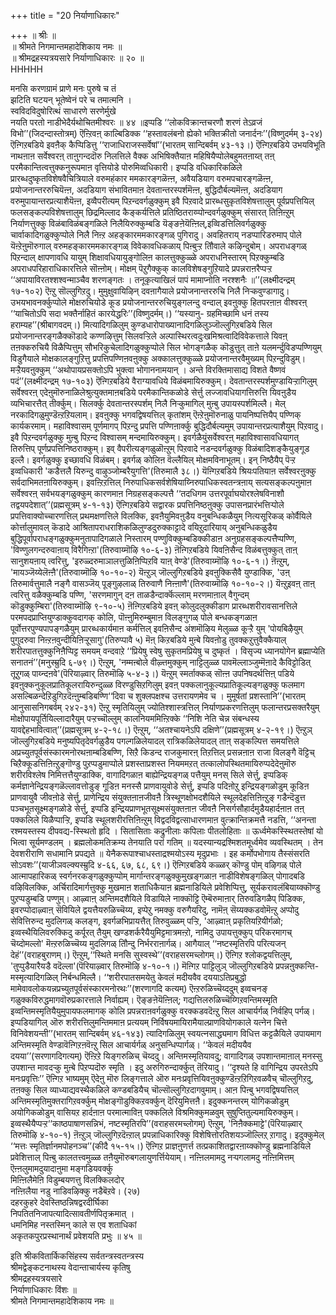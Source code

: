 +++
title = "20 निर्याणाधिकारः"

+++
॥ श्रीः ॥  
॥ श्रीमते निगमान्तमहादेशिकाय नमः ॥  
॥ श्रीमद्रहस्यत्रयसारे निर्याणाधिकारः ॥ २० ॥  
HHHHH  
  
मनसि करणग्रामं प्राणे मनः पुरुषे च तं  
झटिति घटयन् भूतेष्वेनं परे च तमात्मनि ।  
स्वविदविदुषोरित्थं साधारणे सरणेर्मुखे  
नयति परतो नाडीभेदैर्यथोचितमीश्वरः ॥ ४४ ॥इप्पडि ‘‘लोकविक्रान्तचरणौ शरणं तेऽव्रजं विभो’’(जिदन्दास्तोत्रम्) ऎऩ्ऱिवऩ् काल्बिडिक्क ‘‘हस्तावलंबनो ह्येको भक्तिक्रीतो जनार्दनः’’(विष्णुदर्मम् ३-२४) ऎऩ्गिऱबडिये इवऩैक् कैप्पिडित्तु ‘‘राजाधिराजस्सर्वेषां’’(भारतम् सान्दिबर्वम् ४३-१३।) ऎऩ्गिऱबडिये उभयविभूति नाथऩाऩ सर्वेश्वरऩ् ताऩुगन्ददॊरु निलत्तिले वैक्क अभिषिक्तैयाऩ महिषियैप्पोलेबहुमतऩाय्त् तऩ् परमैकान्तित्वत्तुक्कनुरूपमाऩ वृत्तियोडे पोरुमिव्वधिकारी। इप्पडि वधिकारिकळिले प्रारब्धदुष्कृतविशेषवैचित्रियाले वरुमहंकार ममकारङ्गळॆऩ्ऩ, अवैयडियाग वरुमपचारङ्गळॆऩ्ऩ, प्रयोजनान्तररुचियॆऩ्ऩ, अदडियाग संभावितमाऩ देवतान्तरस्पर्शमॆऩ्ऩ, बुद्धिदौर्बल्यमॆऩ्ऩ, अदडियाग वरुमुपायान्तरप्रत्याशैयॆऩ्ऩ, इव्वैपरीत्यम् पिऱन्दवर्गळुक्कुम् इवै पिऱवादे प्रारब्धसुकृतविशेषत्तालुम् पूर्वप्रपत्तियिल् फलसङ्कल्पविशेषत्तालुम् छिद्रमिल्लाद कैङ्कर्यत्तिले प्रतिष्ठितराय्प्पोन्दवर्गळुक्कुम् संसारत् तिऩिऩ्ऱुम् निर्याणत्तुक्कु विळंबाविळंबङ्गळिले निलैयिरुक्कुम्बडि यॆङ्ङऩेयॆऩ्ऩिल्,इव्विडत्तिलिवर्गळुक्कु चार्वाकादिगळुक्कुप्पोले निलै निऩ्ऱ अहङ्कारममकारङ्गळ् पुगिरादु। अवहितराय् नडप्पारिडरुमाप् पोले यॆऩ्ऱेऩुमॊरुगाल् वरुमहङ्कारममकारङ्गळ् विवेकावधिकळाय् पिऩ्बुऱ्ऱ तौिवाले कऴिन्दुबोम्। अपराधङ्गळ् पिऱन्दाल् क्षापणावधि यायुम् शिक्षावधियायुङ्गोलिऩ कालत्तुक्कुळ्ळे अपराधनिस्तारम् पिऱक्कुम्बडि अपराधपरिहाराधिकारत्तिले सॊऩ्ऩोम्। मोक्षम् पॆऱुगैक्कुक् कालविशेषङ्गुऱियादे प्रपन्नराऩरैप्पऱ्ऱ ‘‘अपायाविरतश्शश्वन्माञ्चैव शरणङ्गतः । तनूकृत्याखिलं पापं मामाप्नोति नरश्शनैः ॥’’(लक्ष्मीदन्द्रम् १७-१०२) ऎऩ्ऱु सॊल्लुगिऱदु। मुमुक्षुवायिऴिन् दवऩागैयाले प्रयोजनान्तररुचि निलै निऱ्कवुण्डागादु। उभयभावनर्क्कुप्पोले मोक्षरुचियोडे कूड प्रयोजनान्तररुचियुङ्गलन्दु वन्दाल् इवऩुक्कु हितपरऩाऩ वीश्वरऩ् ‘‘याचितोऽपि सदा भक्तैर्नाहितं कारयेद्धरिः’’(विष्णुदर्मम्।) ‘‘यस्यानु- ग्रहमिच्छामि धनं तस्य हराम्यह’’(श्रीबागवदम्।) मित्यादिगळिलुम् कुण्डधारोपाख्यानादिगळिलुञ्जॊल्लुगिऱबडिये सिल प्रयोजनान्तरङ्गळैक्कॊडादे कण्णऴित्तुम् सिलवऱ्ऱिले अल्पास्थिरत्वदुःखमिश्रत्वादिविवेकत्ताले यिवऩ् तऩक्करुचियै विळैप्पित्तुम् सौभरिकुचेलादिगळुक्कुप्पोले सिल भोगङ्गळैक् कॊडुत्तुत् ताऩे यलमर्न्दुविडप्पण्णियुम् विडुगैयाले मोक्षकालङ्गुऱित्तु प्रपत्तिपण्णिऩवऩुक्कु अक्कालत्तुक्कुळ्ळे प्रयोजनान्तरवैमुख्यम् पिऱन्दुविडुम्। मऱ्ऱैयवऩुक्कुम् ‘‘अथोपायप्रसक्तोऽपि भुक्त्वा भोगाननामयान् । अन्ते विरक्तिमासाद्य विशते वैष्णवं पदं’’(लक्ष्मीदन्द्रम् १७-१०३) ऎऩ्गिऱबडिये वैराग्यावधिये विळंबमायिरुक्कुम्। देवतान्तरस्पर्शमुण्डायिऱ्ऱागिलुम् सर्वेश्वरऩ् एदेऩुमॊरुनाळिलेश्रुत्युक्तमाऩबडिये परमैकान्तिकळोडे सेर्त्तु लज्जावधियागत्तिरुत्ति यिवऩुडैय व्यभिचारत्तैत् तीर्क्कुम्। सिलर्क्कु देवतान्तरस्पर्शम् निलै निऱ्कुमागिल् मुऩ्बु उपायस्पर्शमिल्लै। मेल् नरकादिगळुमुण्डॆऩ्ऱऱियलाम्। इवऩुक्कु भगवद्विषयत्तिल् कृतांशम् ऎऩ्ऱेऩुमॊरुनाळु पायनिष्पत्तियैप् पण्णिक् कार्यकरमाम्। महाविश्वासम् पूर्णमागप् पिऱन्दु प्रपत्ति पण्णिऩार्क्कु बुद्धिदौर्बल्यमुम् उपायान्तरप्रत्याशैयुम् पिऱवादु। इवै पिऱन्दवर्गळुक्कु मुऩ्बु पिऱन्द विश्वासम् मन्दमायिरुक्कुम्। इवर्गळैयुंसर्वेश्वरऩ् महाविश्वासावधियागत् तिरुत्तिप् पूर्णप्रपत्तिनिष्ठराक्कुम्। इव् वैपरीत्यङ्गळुळॊऩ्ऱुम् पिऱवादे नडन्दवर्गळुक्कु विळंबादिशङ्कैयुङ्गूड इल्लै। इवर्गळुक्कु इच्छावधि विळंबम्। इवर्गळ् कोलिऩ वॆल्लैयिल् मोक्षमविनाभूतम्। इन् निष्ठैयैप् पॆऱ्ऱ इव्वधिकारी 'कडैत्तलै यिरुन्दु वाऴुञ्जोम्बरैयुगत्ति'(तिरुमालै ३८।) यॆऩ्गिऱबडिये श्रियःपतियाऩ सर्वेश्वरऩुक्कु सर्वदाभिमतऩायिरुक्कुम्। इवऩ्ऱिऱत्तिल् निरुपाधिकसर्वशेषियाय्निरुपाधिकस्वतन्त्रऩाय् सत्यसङ्कल्पऩुमाऩ सर्वेश्वरऩ् सर्वभयङ्गळुक्कुम् कारणमाऩ निग्रहसङ्कल्पत्तै ‘‘तदधिगम उत्तरपूर्वाघयोरश्लेषविनाशौ तद्वयपदेशात्’’(प्रह्मसूत्रम् ४-१-१३) ऎऩ्गिऱबडिये सद्वारक प्रपत्तिनिष्ठऩुक्कु उपासनप्रारंभत्तिऱ्पोले प्रपत्तिवाक्योच्चारणत्तिल् प्रथमक्षणत्तिले विलक्कि, इवऩैयुमिवऩुडैय वनुबन्धिकळैयुम् नित्यसूरिकळ् कोर्वैयिले कोर्त्तालुमावल् कॆडादे आश्रितापराधराशिकळिलुण्डदुरुक्काट्टादे वयिऱुदारियाय् अनुबन्धिकळुडैय बुद्धिपूर्वापराधङ्गळुक्कुमनुतापादिगळाले निस्तारम् पण्णुविक्कुम्बडिक्कीडाऩ अनुग्रहसङ्कल्पत्तैप्पण्णि, 'विण्णुलगन्दरुवाऩाय् विरैगिऩ्ऱा'(तिरुवाय्मॊऴि १०-६-३) ऩॆऩ्गिऱबडिये यिवऩिसैन्द विळंबत्तुक्कुत् ताऩ् सानुशयऩाय् त्वरित्तु, 'इरुळ्दरुमाञालत्तुळिऩिप्पिऱवि याऩ् वेण्डे'(तिरुवाय्मॊऴि १०-६-१।) ऩॆऩ्ऱुम्, 'मायञ्जॆय्येलॆऩ्ऩै'(तिरुवाय्मॊऴि १०-१०-२) यॆऩ्ऱुञ् जॊल्लुगिऱबडिये इवऩुक्किसैवै युण्डाक्कि, 'उऩ् तिरुमार्वत्तुमालै नङ्गै वासञ्जॆय् पूङ्गुऴलाळ् तिरुवाणै निऩ्ऩाणै'(तिरुवाय्मॊऴि १०-१०-२।) यॆऩ्ऱुइवऩ् ताऩ् त्वरित्तु वळैक्कुम्बडि पण्णि, 'सरणमागुन् दऩ ताळडैन्दार्क्कॆल्लाम् मरणमाऩाल् वैगुन्दम् कॊडुक्कुम्बिरा'(तिरुवाय्मॊऴि ९-१०-५) ऩॆऩ्गिऱबडिये इवऩ् कोलुदलुक्कीडाग प्रारब्धशरीरावसानत्तिले परमपदप्राप्तियुण्डाक्कुवदागक् कोलि, पॊऩ्ऩुमिरुम्बुमाऩ विलङ्गुगळ् पोले बन्धकङ्गळाऩ पूर्वोत्तरपुण्यपापङ्गळैयुम् प्रारब्धकार्यमाऩ कर्मत्तिल् इवऩिसैन्द अंशमॊऴिय मेलुळ्ळ कूऱ्ऱै युम् 'पोयबिऴैयुम् पुगुदरुवा निऩ्ऱऩवुन्दीयिऩिऱ्ऱूसागु'(तिरुप्पावै ५) मॆऩ् किऱबडिये मुऩ्बे यिवऩोडु तुवक्कऱुत्तुवैक्कैयाल् शरीरपातत्तुक्कुनिऩैप्पिट्ट समयम् वन्दवाऱे ‘‘प्रियेषु स्वेषु सुकृतमप्रियेषु च दुष्कृतं । विसृज्य ध्यानयोगेन ब्रह्माप्येति सनातनं’’(मनुस्म्रुदि ६-७९।) ऎऩ्ऱुम्, 'नम्मऩ्बोले वीऴ्त्तमुक्कुम् नाट्टिलुळ्ळ पावमॆल्लाञ्जुम्मॆऩादे कैविट्टोडित् तूऱुगळ् पाय्न्दऩवे'(पॆरियाऴ्वार् तिरुमॊऴि ५-४-३।) यॆऩ्ऱुम् स्मर्ताक्कळ् सॊऩ्ऩ उपनिषदर्थत्तिऩ् पडिये इवऩुक्कनुकूलप्रातिकूलरायिरुन्दुळ्ळ विरण्डुसिऱगिलुम् इवऩ् पक्कलानुकूल्यप्रातिकूल्यङ्गळुक्कु फलमाग असल्बिळन्देऱिडुगिऱदॆऩ्ऩुम्बडिबण्णि‘‘दिवा च शुक्लपक्षश्च उत्तरायणमेव च । मुमूर्षतां प्रशस्तानि’’(भारतम् आनुसासनिगबर्वम् २४२-३१) ऎऩ्ऱु स्मृतियिलुम् ज्योतिश्शास्त्रत्तिल् निर्याणप्रकरणत्तिलुम् फलान्तरप्रसक्तरैयुम् मोक्षोपायपूर्तियिल्लादारैयुम् पऱ्ऱच्चॊल्लुम् कालनियममिऩ्ऱिक्के ‘‘निशि नेति चेन्न संबन्धस्य यावद्देहभावित्वात्’’(प्रह्मसूत्रम् ४-२-१८।) ऎऩ्ऱुम्, ‘‘अतश्चायनेऽपि दक्षिणे’’(प्रह्मसूत्रम् ४-२-१९।) ऎऩ्ऱुञ् जॊल्लुगिऱबडिये मनुष्यपितृदेवर्गळुडैय पगल्गळिलेयादल् रात्रिकळिलेयादल् ताऩ् सङ्कल्पित्त समयत्तिले अप्रच्युतपूर्वसंस्कारमनोरथऩाम्बडिबण्णि, सिऱै किडन्द राजकुमारऩ् तिऱत्तिल् प्रसन्नऩाऩ राजा विलङ्गै वॆट्टिच् चिऱैक्कूडत्तिऩिऩ्ऱुङ्गॊण्डु पुऱप्पडुमाप्पोले प्रशस्ताप्रशस्त नियममऱत् तत्कालोपस्थितमायिरुप्पदेदेऩुमॊरु शरीरविश्लेष निमित्तत्तैयुण्डाक्कि, वागादिगळाऩ बाह्येन्द्रियङ्गळ् पत्तैयुम् मनस् सिले सेर्त्तु, इप्पडिक् कर्मज्ञानेन्द्रियङ्गळॆल्लावत्तोडुङ् गूडिऩ मनस्सै प्राणवायुवोडे सेर्त्तु, इप्पडि पदिऩोऱु इन्द्रियङ्गळोडुम् कूडिऩ प्राणवायुवै जीवऩोडे सेर्त्तु, प्राणेन्द्रिय संयुक्तऩाऩजीवऩै त्रिस्थूणक्षोभदशैयिले स्थूलदेहत्तिऩिऩ्ऱुङ् गडैन्दॆडुत्त पञ्चभूतसूक्ष्मङ्गळोडे सेर्त्तु, इप्पडि इन्द्रियप्राणभूतसूक्ष्मसंयुक्तऩाऩ जीवऩै निसर्गसौहार्दमुडैयहार्दऩाऩ तऩ् पक्कलिले यिळैप्पाऱ्ऱि, इप्पडि स्थूलशरीरत्तिऩिऩ्ऱुम् विद्वदविद्वत्साधारणमाऩ वुत्क्रान्तिक्रमत्तै नडत्ति, ‘‘अनन्ता रश्मयस्तस्य दीपवद्य-स्स्थितो हृदि । सितासिताः कद्रुनीलाः कपिलाः पीतलोहिताः ॥ ऊर्ध्वमेकस्स्थितस्तेषां यो भित्वा सूर्यमण्डलम् । ब्रह्मलोकमतिक्रम्य तेनयाति परां गतिम् ॥ यदस्यान्यद्रश्मिशतमूर्ध्वमेव व्यवस्थितम् । तेन देवशरीराणि सधामानि प्रपद्यते ॥ येनैकरूपाश्चाधस्ताद्रश्मयोऽस्य मृदुप्रभाः । इह कर्मोपभोगाय तैस्संसरति सोऽवशः’’(याजीञवल्क्यस्म्रुदि ४-६६, ६७, ६८, ६९।) ऎऩ्गिऱबडिये कळ्ळर् कॊण्डु पोम् वऴिगळ् पोले आत्मापहारिकळ् स्वर्गनरकङ्गळुक्कुप्पोम् मार्गान्तरङ्गळुक्कुमुखङ्गळाऩ नाडीविशेषङ्गळिल् पोगादबडि वऴिविलक्कि, अर्चिरादिमार्गत्तुक्कु मुखमाऩ शताधिकैयाऩ ब्रह्मनाडियिले प्रवेशिप्पित्तु, सूर्यकरावलंबियाय्क्कॊण्डु पुऱप्पडुम्बडि पण्णुम्। आऴ्वाऩ् अन्तिमदशैयिले विडायिले नाक्कॊट्टि ऎम्बॆरुमाऩार् तिरुवडिगळैप् पिडिक्क, इवरप्पोदाऴ्वाऩ् सॆवियिले द्वयत्तैयरुळिच्चॆय्य, इप्पेऱु नमक्कु वरुगैयरिदु, नामॆऩ् सॆय्यक्कडवोमॆऩ्ऱु अप्पोदु सेवित्तिरुन्द मुदलिगळ् कलङ्ग, इवर्गळभिप्रायत्तैत् तिरुवुळ्ळम् पऱ्ऱि, 'आऴ्वाऩ् प्रकृतियऱियीर्गळो; इव्वस्थैयिलिवरुक्किदु कर्पूरत् तैयुम् खण्डशर्करैयैयुमिट्टमात्रमऩ्ऱो, नामिदु उपायत्तुक्कुप् परिकरमागच् चॆय्दोमल्लो' मॆऩ्ऱरुळिच्चॆय्य मुदलिगळ् तौिन्दु निर्भरराऩार्गळ्। आगैयाल् ‘‘नष्टस्मृतिरपि परित्यजन् देहं’’(वराहबुराणम्।) ऎऩ्ऱुम्,‘‘स्थिते मनसि सुस्वस्थे’’(वराहसरमच्लोगम्।) ऎऩ्गिऱ श्लोकद्वयत्तिलुम्, 'तुप्पुडैयारैयडै वदॆल्ला'(पॆरियाऴ्वार् तिरुमॊऴि ४-१०-१।) मॆऩ्गिऱ पाट्टिलुञ् जॊल्लुगिऱबडिये प्रपन्नऩुक्कन्ति- मस्मृत्यादिगळिल् निर्बन्धमिल्लै। ‘‘शरीरपातसमयेतु केवलं मदीयवैव दययाऽतिप्रबुद्धो मामेवावलोकयन्नप्रच्युतपूर्वसंस्कारमनोरथः’’(शरणागदि कत्यम्) ऎऩ्ऱरुळिच्चॆय्ददुम् इव्वचनङ् गळुक्कविरुद्धमागवॊरुप्रकारत्ताले निर्वाह्यम्। ऎङ्ङऩेयॆऩ्ऩिल्; गद्यत्तिलरुळिच्चॆय्गिऱवन्तिमस्मृति इव्वन्तिमस्मृतियैयुमुपायफलमागक् कोलि प्रपन्नराऩवर्गळुक्कु वरक्कडवदॆऩ्ऱु सिल आचार्यर्गळ् निर्वहिप् पर्गळ्। इप्पडियागिल् ऒरु शरीरत्तिलुमन्तिममाऩ प्रत्ययम् निर्विषयमायिरामैयाल्प्राणवियोगकाले यत्नेन चित्ते विनिवेशयन्ती’’(भारतम् सान्दिबर्वम् ४६-१४३) त्यादिगळिलुम् स्वयत्नसाद्ध्यमाग विधित्त कट्टळैयिले उपायमाग अन्तिमस्मृति वेण्डावॆऩ्गिऱऩवॆऩ्ऱु सिल आचार्यर्गळ् अनुसन्धिप्पार्गळ्। ‘‘केवलं मदीययैव दयया’’(सरणागदिगत्यम्) ऎऩ्ऱिऱे यिङ्गरुळिच् चॆय्ददु। अन्तिमस्मृतियावदु; वागादिगळ् उपशान्तमाऩाल् मनस्सु उपशान्त मावदऱ्कु मुऩ्बे पिऱप्पदॊरु स्मृति । इदु अरुगिरुन्दार्क्कुत् तॆरियादु। ‘‘दृश्यते हि वागिन्द्रिय उपरतेऽपि मनःप्रवृत्तिः’’ ऎऩ्गिऱ भाष्यमुम् ऎदेऩु मॊरु लिङ्गत्ताले ऒरु मनःप्रवृत्तियिवऩुक्कुण्डॆऩ्ऱऱिगिऱवळवैच् चॊल्लुगिऱदु, तऩक्कु सिल व्याध्याद्यवस्थैकळिले कण्डबडियैच् चॊल्सॊल्लुगिऱदागवुमाम्। आऩ पिऩ्बु भगवद्विषयत्तिल् अन्तिमस्मृतिमुक्तरागिऱवर्क्कुम् मोक्षङ्गॊडुक्किऱवर्क्कुन् दॆरियुमित्तऩै। इदुक्कनन्तरम् योगिकळोडुम् अयोगिकळोडुम् वासियऱ हार्दऩाऩ परमात्माविऩ् पक्कलिले विश्रमिक्कुमळवुम् सुषुप्तितुल्यमायिरुक्कुम्। इव्वस्थैयैप्पऱ्ऱ‘‘काष्ठपाषाणसन्निभं, नष्टस्मृतिरपि’’(वराहसरमच्लोगम्) ऎऩ्ऱुम्, 'निऩैक्कमाट्टे'(पॆरियाऴ्वार् तिरुमॊऴि ४-१०-१) ऩॆऩ्ऱुञ् जॊल्लुगिऱदॆऩ्ऱाल् प्रपन्नाधिकारिक्कु विशेषित्तोरतिशयञ्जॊल्लिऱ् ऱागादु। इदुक्कुमेल् ‘‘मत्तः स्मृतिर्ज्ञानमपोहनञ्च’’(कीदै १५-१५।) ऎऩ्गिऱ प्राज्ञऩुणर्त्त तत्प्रकाशितद्वारऩाय्क्कॊण्डु ब्रह्मनाडियिले प्रवेशित्ताल् पिऩ्बु कालतत्त्वमुळ्ळ तऩैयुमॊरुबगलायुणर्त्तियेयाम्। नऩ्ऩिलमामदु नऱ्पगलामदु नऩ्ऩिमित्तम्  
 ऎऩ्ऩलुमामदुयादाऩुमा मङ्गडियवर्क्कु  
 मिऩ्ऩिलैमेऩि विडुम्बयणत्तु विलक्किलदोर्  
 नऩ्ऩिलैया नडु नाडिवऴिक्कु नडैबॆऱवे। (२७)  
दहरकुहरे देवस्तिष्ठन्निषद्वरदीर्घिका  
निपतितनिजापत्यादित्सावतीर्णपितृक्रमात् ।  
धमनिमिह नस्तस्मिन् काले स एव शताधिकां  
अकृतकपुरप्रस्थानार्थं प्रवेशयति प्रभुः ॥ ४५ ॥  
  
इति श्रीकवितार्किकसिंहस्य सर्वतन्त्रस्वतन्त्रस्य  
श्रीमद्वेङ्कटनाथस्य वेदान्ताचार्यस्य कृतिषु  
श्रीमद्रहस्यत्रयसारे  
निर्याणाधिकारः विंशः ॥  
श्रीमते निगमान्तमहादेशिकाय नमः ॥